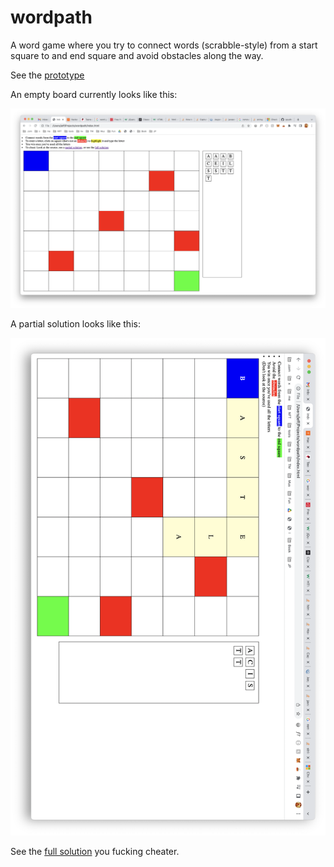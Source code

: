 # wordpath

A word game where you try to connect words (scrabble-style) from a start square to and end square and avoid obstacles along the way.

See the [prototype](https://jeffpalm.com/wordpath)

An empty board currently looks like this:

![Empty board](empty-board.png)

A partial solution looks like this:

![Partial solution](partial-solution.png)

See the [full solution](https://raw.githubusercontent.com/spudtrooper/wordpath/main/solution.png) you fucking cheater.